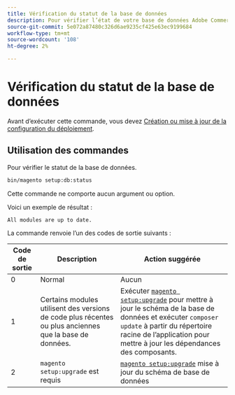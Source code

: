 ```yaml
---
title: Vérification du statut de la base de données
description: Pour vérifier l’état de votre base de données Adobe Commerce ou Magento Open Source, procédez comme suit.
source-git-commit: 5e072a87480c326d6ae9235cf425e63ec9199684
workflow-type: tm+mt
source-wordcount: '108'
ht-degree: 2%

---
```



# Vérification du statut de la base de données

Avant d’exécuter cette commande, vous devez [Création ou mise à jour de la configuration du déploiement](deployment.md).

## Utilisation des commandes

Pour vérifier le statut de la base de données.

```bash
bin/magento setup:db:status
```

Cette commande ne comporte aucun argument ou option.

Voici un exemple de résultat :

```terminal
All modules are up to date.
```

La commande renvoie l’un des codes de sortie suivants :

| Code de sortie | Description | Action suggérée |
|--------------|--------------|---------------|
| 0 | Normal | Aucun |
| 1 | Certains modules utilisent des versions de code plus récentes ou plus anciennes que la base de données. | Exécuter [`magento setup:upgrade`](database-upgrade.md) pour mettre à jour le schéma de la base de données et exécuter `composer update` à partir du répertoire racine de l’application pour mettre à jour les dépendances des composants. |
| 2 | `magento setup:upgrade` est requis | [`magento setup:upgrade`](database-upgrade.md) mise à jour du schéma de base de données |
